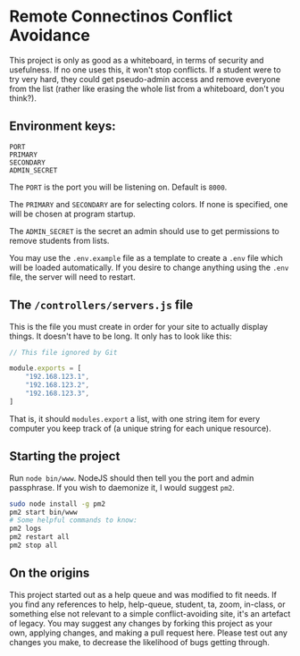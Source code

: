 # Remote Connectinos Conflict Avoidance
This project is only as good as a whiteboard, in terms of security and usefulness. If no one uses this, it won't stop conflicts. If a student were to try very hard, they could get pseudo-admin access and remove everyone from the list (rather like erasing the whole list from a whiteboard, don't you think?).

## Environment keys:
```
PORT
PRIMARY
SECONDARY
ADMIN_SECRET
```

The `PORT` is the port you will be listening on. Default is `8000`.

The `PRIMARY` and `SECONDARY` are for selecting colors. If none is specified, one will be chosen at program startup.

The `ADMIN_SECRET` is the secret an admin should use to get permissions to remove students from lists.

You may use the `.env.example` file as a template to create a `.env` file which will be loaded automatically. If you desire to change anything using the `.env` file, the server will need to restart.

## The `/controllers/servers.js` file

This is the file you must create in order for your site to actually display things. It doesn't have to be long. It only has to look like this:

```JavaScript
// This file ignored by Git

module.exports = [
    "192.168.123.1",
    "192.168.123.2",
    "192.168.123.3",
]
```

That is, it should `modules.export` a list, with one string item for every computer you keep track of (a unique string for each unique resource).

## Starting the project

Run `node bin/www`. NodeJS should then tell you the port and admin passphrase. If you wish to daemonize it, I would suggest `pm2`.

```bash
sudo node install -g pm2
pm2 start bin/www
# Some helpful commands to know:
pm2 logs
pm2 restart all
pm2 stop all
```

## On the origins

This project started out as a help queue and was modified to fit needs. If you find any references to help, help-queue, student, ta, zoom, in-class, or something else not relevant to a simple conflict-avoiding site, it's an artefact of legacy. You may suggest any changes by forking this project as your own, applying changes, and making a pull request here. Please test out any changes you make, to decrease the likelihood of bugs getting through.